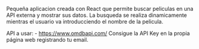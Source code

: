 Pequeña aplicacion creada con React que permite buscar peliculas en una API externa y mostrar sus datos. La busqueda se realiza dinamicamente mientras el usuario va introducciendo el nombre de la pelicula. 

API a usar: - https://www.omdbapi.com/ Consigue la API Key en la propia página web registrando tu email.



